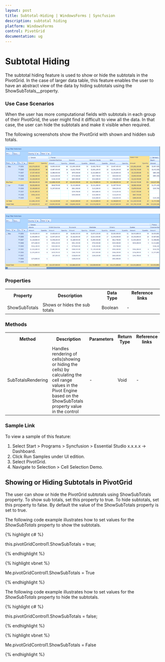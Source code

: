 ```yaml
---
layout: post
title: Subtotal-Hiding | WindowsForms | Syncfusion
description: subtotal hiding
platform: WindowsForms
control: PivotGrid
documentation: ug
---
```


# Subtotal Hiding

The subtotal hiding feature is used to show or hide the subtotals in the PivotGrid. In the case of larger data table, this feature enables the user to have an abstract view of the data by hiding subtotals using the ShowSubTotals__property.



### Use Case Scenarios

When the user has more computational fields with subtotals in each group of their PivotGrid, the user might find it difficult to view all the data. In that case, the user can hide the subtotals and make it visible when required.

The following screenshots show the PivotGrid with shown and hidden sub totals.

![C:/Users/diana/Desktop/SubTotalsshown.PNG](Subtotal-Hiding_images/Subtotal-Hiding_img1.png)





![C:/Users/diana/Desktop/SuTotals Hidden.PNG](Subtotal-Hiding_images/Subtotal-Hiding_img2.png)





### Properties


<table>
<tr>
<th>
Property </th><th>
Description </th><th>
Data Type </th><th>
Reference links </th></tr>
<tr>
<td>
ShowSubTotals</td><td>
Shows or hides the sub totals </td><td>
Boolean </td><td>
- </td></tr>
</table>


### Methods


<table>
<tr>
<th>
Method </th><th>
Description </th><th>
Parameters </th><th>
Return Type </th><th>
Reference links </th></tr>
<tr>
<td>
SubTotalsRendering</td><td>
Handles rendering of cells(showing or hiding the cells) by calculating the cell range values in the Pivot Engine based on the ShowSubTotals property value in the control</td><td>
- </td><td>
Void </td><td>
- </td></tr>
</table>


### Sample Link

To view a sample of this feature:

1. Select Start > Programs > Syncfusion > Essential Studio x.x.x.x -> Dashboard.
2. Click Run Samples under UI edition.
3. Select PivotGrid.
4. Navigate to Selection > Cell Selection Demo.

## Showing or Hiding Subtotals in PivotGrid


The user can show or hide the PivotGrid subtotals using ShowSubTotals property.  To show sub totals, set this property to true. To hide subtotals, set this property to false.  By default the value of the ShowSubTotals property is set to true.

The following code example illustrates how to set values for the _ShowSubTotals_ property to show the subtotals.


{% highlight c# %}

this.pivotGridControl1.ShowSubTotals = true;

{% endhighlight %}

{% highlight vbnet %}

Me.pivotGridControl1.ShowSubTotals = True

{% endhighlight %}

The following code example illustrates how to set values for the _ShowSubTotals_ property to hide the subtotals.

{% highlight c# %}

this.pivotGridControl1.ShowSubTotals = false;

{% endhighlight %}

{% highlight vbnet %}

Me.pivotGridControl1.ShowSubTotals = False

{% endhighlight %}